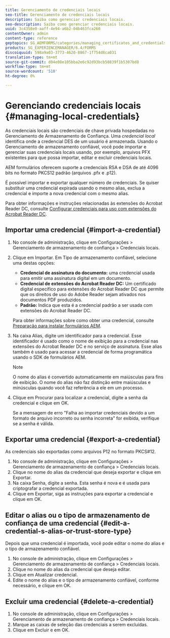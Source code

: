 ```yaml
---
title: Gerenciamento de credenciais locais
seo-title: Gerenciamento de credenciais locais
description: Saiba como gerenciar credenciais locais.
seo-description: Saiba como gerenciar credenciais locais.
uuid: 3c4358e0-aaff-4e94-a6b2-04b463fca260
contentOwner: admin
content-type: reference
geptopics: SG_AEMFORMS/categories/managing_certificates_and_credentials
products: SG_EXPERIENCEMANAGER/6.4/FORMS
discoiquuid: 598a9a03-3773-4620-8867-1f754d8ca031
translation-type: tm+mt
source-git-commit: d04e08e105bba2e6c92d93bcb58839f1b5307bd8
workflow-type: tm+mt
source-wordcount: '510'
ht-degree: 0%

---
```



# Gerenciando credenciais locais {#managing-local-credentials}

As credenciais locais são credenciais de chave privada hospedadas no Gerenciamento de Armazenamento de Confiança. Uma *credencial local* identifica onde a credencial DES de um usuário é armazenada. Usando o Gerenciamento de armazenamento confiável, você pode importar e gerenciar suas credenciais locais usando, por exemplo, arquivos PFX existentes para que possa importar, editar e excluir credenciais locais.

AEM formulários oferecem suporte a credenciais RSA e DSA de até 4096 bits no formato PKCS12 padrão (arquivos .pfx e .p12).

É possível importar e exportar qualquer número de credenciais. Se quiser substituir uma credencial expirada usando o mesmo alias, exclua a credencial e importe a nova credencial com o mesmo alias.

Para obter informações e instruções relacionadas às extensões do Acrobat Reader DC, consulte [Configurar credenciais para uso com extensões do Acrobat Reader DC](/help/forms/using/admin-help/configuring-credentials-acrobat-reader-dc.md#configuring-credentials-for-use-with-acrobat-reader-dc-extensions).

## Importar uma credencial {#import-a-credential}

1. No console de administração, clique em Configurações > Gerenciamento de armazenamento de confiança > Credenciais locais.
1. Clique em Importar. Em Tipo de armazenamento confiável, selecione uma destas opções:

   * **Credencial de assinatura do documento:** uma credencial usada para emitir uma assinatura digital em um documento.
   * **Credencial de extensões do Acrobat Reader DC:** Um certificado digital específico para extensões do Acrobat Reader DC que permite que os direitos de uso do Adobe Reader sejam ativados nos documentos PDF produzidos.
   * **Padrão:** Indica que esta é a credencial padrão a ser usada com extensões do Acrobat Reader DC.

   Para obter informações sobre como obter uma credencial, consulte [Preparação para instalar formulários AEM](https://www.adobe.com/go/learn_aemforms_prepareInstallsingle_63).

1. Na caixa Alias, digite um identificador para a credencial. Esse identificador é usado como o nome de exibição para a credencial nas extensões do Acrobat Reader DC e no serviço de assinatura. Esse alias também é usado para acessar a credencial de forma programática usando o SDK de formulários AEM.

   >[!NOTE]
   >
   >O nome do alias é convertido automaticamente em maiúsculas para fins de exibição. O nome do alias não faz distinção entre maiúsculas e minúsculas quando você faz referência a ele em um processo.

1. Clique em Procurar para localizar a credencial, digite a senha da credencial e clique em OK.

   Se a mensagem de erro &quot;Falha ao importar credenciais devido a um formato de arquivo incorreto ou senha incorreta&quot; for exibida, verifique se a senha é válida.

## Exportar uma credencial {#export-a-credential}

As credenciais são exportadas como arquivos P12 no formato PKCS#12.

1. No console de administração, clique em Configurações > Gerenciamento de armazenamento de confiança > Credenciais locais.
1. Clique no nome do alias da credencial que deseja exportar e clique em Exportar.
1. Na caixa Senha, digite a senha. Esta senha é nova e é usada para criptografar a credencial exportada.
1. Clique em Exportar, siga as instruções para exportar a credencial e clique em OK.

## Editar o alias ou o tipo de armazenamento de confiança de uma credencial {#edit-a-credential-s-alias-or-trust-store-type}

Depois que uma credencial é importada, você pode editar o nome do alias e o tipo de armazenamento confiável.

1. No console de administração, clique em Configurações > Gerenciamento de armazenamento de confiança > Credenciais locais.
1. Clique no nome do alias da credencial que deseja editar.
1. Clique em Atualizar credencial.
1. Edite o nome do alias e o tipo de armazenamento confiável, conforme necessário, e clique em OK.

## Excluir uma credencial {#delete-a-credential}

1. No console de administração, clique em Configurações > Gerenciamento de armazenamento de confiança > Credenciais locais.
1. Marque as caixas de seleção das credenciais a serem excluídas.
1. Clique em Excluir e em OK.

